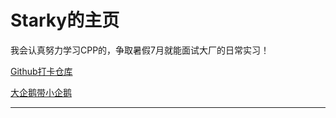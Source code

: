 # Starky的主页

我会认真努力学习CPP的，争取暑假7月就能面试大厂的日常实习！

[Github打卡仓库](https://github.com/ShixianGuo/LeetCode)

[大企鹅带小企鹅](https://docs.qq.com/sheet/DS210THFOUkxiTUVH?tab=0ceyvi&c=B7A0A0)

---

